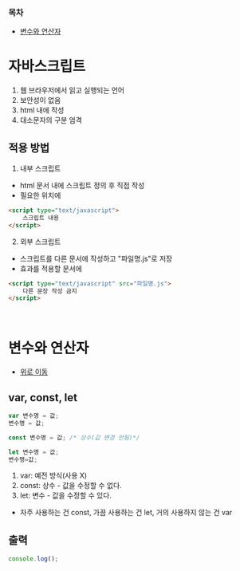 ### 목차
- [변수와 연산자](#변수와-연산자)

# 자바스크립트
1. 웹 브라우저에서 읽고 실행되는 언어
2. 보안성이 없음
3. html 내에 작성
4. 대소문자의 구분 엄격

## 적용 방법
1. 내부 스크립트
- html 문서 내에 스크립트 정의 후 직접 작성
- 필요한 위치에 
```html
<script type="text/javascript">
    스크립트 내용
</script>
```

2. 외부 스크립트
- 스크립트를 다른 문서에 작성하고 "파일명.js"로 저장
- 효과를 적용할 문서에 
```html
<script type="text/javascript" src="파일명.js">
    다른 문장 작성 금지
</script>
```

<br>

# 변수와 연산자
- [위로 이동](#목차)

## var, const, let
```javascript / js
var 변수명 = 값;
변수명 = 값;

const 변수명 = 값; /* 상수(값 변경 안됨)*/

let 변수명 = 값;
변수명=값;
```

1. var: 예전 방식(사용 X)
2. const: 상수 - 값을 수정할 수 없다.
3. let: 변수 - 값을 수정할 수 있다.

- 자주 사용하는 건 const, 가끔 사용하는 건 let, 거의 사용하지 않는 건 var

## 출력
```js
console.log();
```